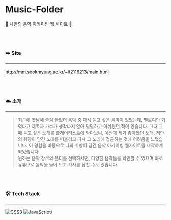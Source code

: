 # Music-Folder
📁 나만의 음악 아카이빙 웹 사이트 🎵

<br><br>

### ➡️ Site <hr/>
<a>http://mm.sookmyung.ac.kr/~it2116213/main.html</a>

<br><br>
### ☁️ 소개 <hr/>
> 최근에 옛날에 즐겨 들었더 음악 중 다시 듣고 싶은 음악이 있었는데, 멜로디만 기억나고 제목과 가수가 생각나지 않아 답답하고 아쉬웠던 적이 있습니다. 그때 그때 듣고 싶은 노래를 플레이리스트에 담다보니, 예전에 제가 좋아했던 노래, 저만의 취향이 담긴 노래를 떠올리고 다시 그 노래에 접근하는 것에 어려움을 느꼈습니다. 이 경험을 바탕으로 나의 취향이 담긴 음악 아카이빙 웹사이트를 제작하게 되었습니다.<br>
원하는 음악 장르의 폴더를 선택하시면, 다양한 음악들을 확인할 수 있으며 바로 유튜브로 음악을 들어 보고 가사를 접할 수도 있습니다.

<br><br>

### 🛠 Tech Stack <hr/>
![CSS3](https://img.shields.io/badge/css3-%231572B6.svg?style=for-the-badge&logo=css3&logoColor=white)
![JavaScript](https://img.shields.io/badge/javascript-%23323330.svg?style=for-the-badge&logo=javascript&logoColor=%23F7DF1E)\
